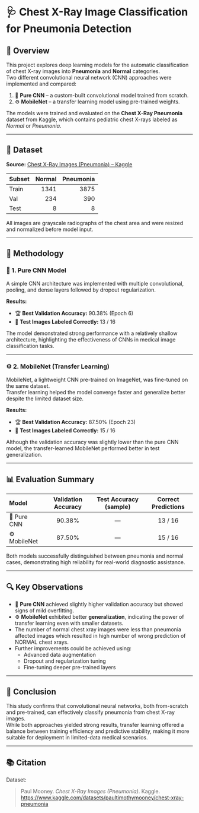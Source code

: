 # 🩺 Chest X-Ray Image Classification for Pneumonia Detection

## 🧠 Overview
This project explores deep learning models for the automatic classification of chest X-ray images into **Pneumonia** and **Normal** categories.  
Two different convolutional neural network (CNN) approaches were implemented and compared:
1. 🧩 **Pure CNN** – a custom-built convolutional model trained from scratch.  
2. ⚙️ **MobileNet** – a transfer learning model using pre-trained weights.

The models were trained and evaluated on the **Chest X-Ray Pneumonia** dataset from Kaggle, which contains pediatric chest X-rays labeled as *Normal* or *Pneumonia*.

---

## 📂 Dataset
**Source:** [Chest X-Ray Images (Pneumonia) – Kaggle](https://www.kaggle.com/datasets/paultimothymooney/chest-xray-pneumonia/versions/2)

| Subset | Normal | Pneumonia |
|:-------|--------:|----------:|
| Train  | 1341 | 3875 |
| Val   | 234  | 390  |
| Test    | 8    | 8    |

All images are grayscale radiographs of the chest area and were resized and normalized before model input.

---

## 🔧 Methodology

### 🧩 1. Pure CNN Model
A simple CNN architecture was implemented with multiple convolutional, pooling, and dense layers followed by dropout regularization.

**Results:**
- 🏆 **Best Validation Accuracy:** 90.38% (Epoch 6)  
- 🧾 **Test Images Labeled Correctly:** 13 / 16  

The model demonstrated strong performance with a relatively shallow architecture, highlighting the effectiveness of CNNs in medical image classification tasks.

---

### ⚙️ 2. MobileNet (Transfer Learning)
MobileNet, a lightweight CNN pre-trained on ImageNet, was fine-tuned on the same dataset.  
Transfer learning helped the model converge faster and generalize better despite the limited dataset size.

**Results:**
- 🏆 **Best Validation Accuracy:** 87.50% (Epoch 23)  
- 🧾 **Test Images Labeled Correctly:** 15 / 16  

Although the validation accuracy was slightly lower than the pure CNN model, the transfer-learned MobileNet performed better in test generalization.

---

## 📊 Evaluation Summary

| Model | Validation Accuracy | Test Accuracy (sample) | Correct Predictions |
|:------|:-------------------:|:----------------------:|:-------------------:|
| 🧩 Pure CNN | 90.38% | — | 13 / 16 |
| ⚙️ MobileNet | 87.50% | — | 15 / 16 |

Both models successfully distinguished between pneumonia and normal cases, demonstrating high reliability for real-world diagnostic assistance.

---

## 🔍 Key Observations
- 🧩 **Pure CNN** achieved slightly higher validation accuracy but showed signs of mild overfitting.  
- ⚙️ **MobileNet** exhibited better **generalization**, indicating the power of transfer learning even with smaller datasets.
- The number of normal chest xray images were less than pneumonia affected images which resulted in high number of wrong prediction of NORMAL chest xrays.   
- Further improvements could be achieved using:
  - Advanced data augmentation  
  - Dropout and regularization tuning  
  - Fine-tuning deeper pre-trained layers

---

## 🧾 Conclusion
This study confirms that convolutional neural networks, both from-scratch and pre-trained, can effectively classify pneumonia from chest X-ray images.  
While both approaches yielded strong results, transfer learning offered a balance between training efficiency and predictive stability, making it more suitable for deployment in limited-data medical scenarios.

---

## 📚 Citation
Dataset:
> Paul Mooney. *Chest X-Ray Images (Pneumonia)*. Kaggle.  
> https://www.kaggle.com/datasets/paultimothymooney/chest-xray-pneumonia
